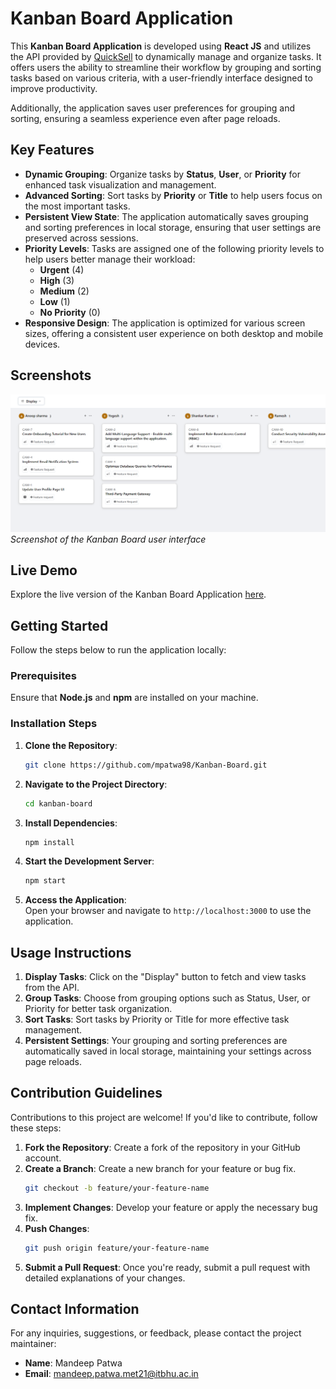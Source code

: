 # Kanban Board Application

This **Kanban Board Application** is developed using **React JS** and utilizes the API provided by [QuickSell](https://api.quicksell.co/v1/internal/frontend-assignment) to dynamically manage and organize tasks. It offers users the ability to streamline their workflow by grouping and sorting tasks based on various criteria, with a user-friendly interface designed to improve productivity.

Additionally, the application saves user preferences for grouping and sorting, ensuring a seamless experience even after page reloads.

## Key Features

- **Dynamic Grouping**: Organize tasks by **Status**, **User**, or **Priority** for enhanced task visualization and management.
- **Advanced Sorting**: Sort tasks by **Priority** or **Title** to help users focus on the most important tasks.
- **Persistent View State**: The application automatically saves grouping and sorting preferences in local storage, ensuring that user settings are preserved across sessions.
- **Priority Levels**: Tasks are assigned one of the following priority levels to help users better manage their workload:
  - **Urgent** (4)
  - **High** (3)
  - **Medium** (2)
  - **Low** (1)
  - **No Priority** (0)
- **Responsive Design**: The application is optimized for various screen sizes, offering a consistent user experience on both desktop and mobile devices.

## Screenshots

![Kanban Board Interface](./screenshots/home.png)  
*Screenshot of the Kanban Board user interface*  

## Live Demo

Explore the live version of the Kanban Board Application [here]().

## Getting Started

Follow the steps below to run the application locally:

### Prerequisites
Ensure that **Node.js** and **npm** are installed on your machine.

### Installation Steps

1. **Clone the Repository**:
    ```bash
    git clone https://github.com/mpatwa98/Kanban-Board.git
    ```

2. **Navigate to the Project Directory**:
    ```bash
    cd kanban-board
    ```

3. **Install Dependencies**:
    ```bash
    npm install
    ```

4. **Start the Development Server**:
    ```bash
    npm start
    ```

5. **Access the Application**:  
   Open your browser and navigate to `http://localhost:3000` to use the application.

## Usage Instructions

1. **Display Tasks**: Click on the "Display" button to fetch and view tasks from the API.
2. **Group Tasks**: Choose from grouping options such as Status, User, or Priority for better task organization.
3. **Sort Tasks**: Sort tasks by Priority or Title for more effective task management.
4. **Persistent Settings**: Your grouping and sorting preferences are automatically saved in local storage, maintaining your settings across page reloads.

## Contribution Guidelines

Contributions to this project are welcome! If you'd like to contribute, follow these steps:

1. **Fork the Repository**: Create a fork of the repository in your GitHub account.
2. **Create a Branch**: Create a new branch for your feature or bug fix.
    ```bash
    git checkout -b feature/your-feature-name
    ```
3. **Implement Changes**: Develop your feature or apply the necessary bug fix.
4. **Push Changes**:
    ```bash
    git push origin feature/your-feature-name
    ```
5. **Submit a Pull Request**: Once you're ready, submit a pull request with detailed explanations of your changes.

## Contact Information

For any inquiries, suggestions, or feedback, please contact the project maintainer:

- **Name**: Mandeep Patwa
- **Email**: [mandeep.patwa.met21@itbhu.ac.in](mailto:mandeep.patwa.met21@itbhu.ac.in)

